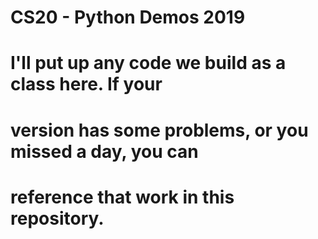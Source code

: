 # CS20 - Python Demos 2019
#
# I'll put up any code we build as a class here. If your
# version has some problems, or you missed a day, you can
# reference that work in this repository.